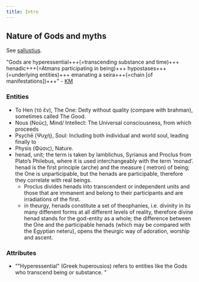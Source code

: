 ```yaml
---
title: Intro
---
```


## Nature of Gods and myths
See [sallustius](../sallustius/).

"Gods are hyperessential+++(=transcending substance and time)+++ henadic+++(=Atmans participating in being)+++ hypostases+++(=underlying entities)+++ emanating a seira+++(=chain [of manifestations])+++" - [KM](https://twitter.com/KaraMartiana/status/1077528569365049345)


### Entities
- To Hen (τό ἕν), The One: Deity without quality (compare with brahman), sometimes called The Good.
- Nous (Νοῦς), Mind/ Intellect: The Universal consciousness, from which proceeds
- Psychē (Ψυχή), Soul: Including both individual and world soul, leading finally to
- Physis (Φύσις), Nature.
- henad, unit; the term is taken by Iamblichus, Syrianus and Proclus from Plato’s Philebus, where it is used interchangeably with the term ‘monad’. henad is the first principle (arche) and the measure ( metron) of being; the One is unparticipable, but the henads are participable, therefore they correlate with real beings.
  - Proclus divides henads into transcendent or independent units and those that are immanent and belong to their participants and are irradiations of the first.
  - in theurgy, henads constitute a set of theophanies, i.e. divinity in its many diffenent forms at all different levels of reality, therefore divine henad stands for the god-entity as a whole; the difference between the One and the participable henads (which may be compared with the Egyptian neteru), opens the theurgic way of adoration, worship and ascent.

### Attributes
- ""Hyperessential" (Greek huperousios) refers to entities like the Gods who transcend being or substance. "
